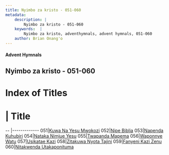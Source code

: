 ```yaml
---
title: Nyimbo za kristo - 051-060
metadata:
    description: |
        Nyimbo za kristo - 051-060
    keywords:  |
        Nyimbo za kristo, adventhymnals, advent hymnals, 051-060
    author: Brian Onang'o
---
```


#### Advent Hymnals
## Nyimbo za kristo - 051-060

# Index of Titles
# | Title                        
-- |-------------
051|[Kuwa Na Yesu Mwokozi](/nyimbo-za-kristo/nyimbo-za-kristo/001-100/051-060/Kuwa-Na-Yesu-Mwokozi)
052|[Nipe Biblia](/nyimbo-za-kristo/nyimbo-za-kristo/001-100/051-060/Nipe-Biblia)
053|[Napenda Kuhubiri](/nyimbo-za-kristo/nyimbo-za-kristo/001-100/051-060/Napenda-Kuhubiri)
054|[Nataka Nimjue Yesu](/nyimbo-za-kristo/nyimbo-za-kristo/001-100/051-060/Nataka-Nimjue-Yesu)
055|[Twapanda Mapema](/nyimbo-za-kristo/nyimbo-za-kristo/001-100/051-060/Twapanda-Mapema)
056|[Waponnye Watu](/nyimbo-za-kristo/nyimbo-za-kristo/001-100/051-060/Waponnye-Watu)
057|[Usikatae Kazi](/nyimbo-za-kristo/nyimbo-za-kristo/001-100/051-060/Usikatae-Kazi)
058|[Zitakuwa Nyota Tajini](/nyimbo-za-kristo/nyimbo-za-kristo/001-100/051-060/Zitakuwa-Nyota-Tajini)
059|[Fanyeni Kazi Zenu](/nyimbo-za-kristo/nyimbo-za-kristo/001-100/051-060/Fanyeni-Kazi-Zenu)
060|[Nitakwenda Utakaponituma](/nyimbo-za-kristo/nyimbo-za-kristo/001-100/051-060/Nitakwenda-Utakaponituma)